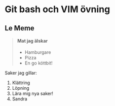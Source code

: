 # Git bash och VIM övning

## Le Meme

> #### Mat jag älskar
>
> - Hamburgare
> - Pizza
> - En go köttbit!
>

Saker jag gillar:
1. Klättring
2. Löpning
3. Lära mig nya saker!
4. Sandra
